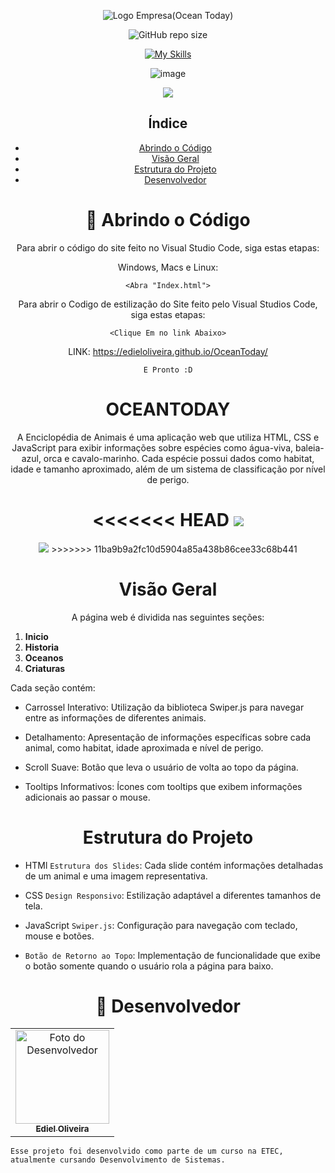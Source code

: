 
<div align="center">
  
![Logo Empresa(Ocean Today)](https://github.com/user-attachments/assets/8f4b4759-059e-48d3-af84-53e6c8c5c33c)


![GitHub repo size](https://img.shields.io/github/repo-size/EdielOliveira/OceanToday?style=for-the-badge)


[![My Skills](https://skillicons.dev/icons?i=html,css,js,vscode&theme=dark)](https://skillicons.dev)

</div>
<div align="center">

![image](http://www.unow.com.br/emDesenvolvimento.gif)

<img src="http://img.shields.io/static/v1?label=STATUS&message=%20EM ANDAMENTO&color=BLUE&style=for-the-badge"/>

</div>

<div align="center">
  
## Índice
  
- [Abrindo o Código](#-abrindo-o-código)
- [Visão Geral](#visão-geral)
- [Estrutura do Projeto](#estrutura-do-projeto)
- [Desenvolvedor](#-desenvolvedor)

<h1 align="center">
🚀 Abrindo o Código
</h1>

Para abrir o código do site feito no Visual Studio Code, siga estas etapas:

Windows, Macs e Linux:

```
<Abra "Index.html">
```

Para abrir o Codigo de estilização do Site feito pelo Visual Studios Code, siga estas etapas:

```
<Clique Em no link Abaixo>
```

LINK: https://edieloliveira.github.io/OceanToday/

```
E Pronto :D
```

<h1 align="center">
OCEANTODAY
</h1>

A Enciclopédia de Animais é uma aplicação web que utiliza HTML, CSS e JavaScript para exibir informações sobre espécies como água-viva, baleia-azul, orca e cavalo-marinho. Cada espécie possui dados como habitat, idade e tamanho aproximado, além de um sistema de classificação por nível de perigo.

<<<<<<< HEAD
<img src="https://github.com/user-attachments/assets/13238d74-eda7-483d-864b-851b40c95064" />
=======
<img src="https://github.com/user-attachments/assets/edcb9624-f9e7-4b8c-a7a5-a782914b4e5c" />
>>>>>>> 11ba9b9a2fc10d5904a85a438b86cee33c68b441

<h1 align="center">
Visão Geral
</h1>

A página web é dividida nas seguintes seções:

<div align="left">
  
1. **Inicio**
2. **Historia**
3. **Oceanos**
4. **Criaturas**

Cada seção contém:
- Carrossel Interativo: Utilização da biblioteca Swiper.js para navegar entre as informações de diferentes animais.

- Detalhamento: Apresentação de informações específicas sobre cada animal, como habitat, idade aproximada e nível de perigo.

- Scroll Suave: Botão que leva o usuário de volta ao topo da página.

- Tooltips Informativos: Ícones com tooltips que exibem informações adicionais ao passar o mouse.

<h1 align="center">
Estrutura do Projeto
</h1>

- HTMl
`Estrutura dos Slides`:
Cada slide contém informações detalhadas de um animal e uma imagem representativa.

- CSS
`Design Responsivo`:
Estilização adaptável a diferentes tamanhos de tela.

- JavaScript
`Swiper.js`:
Configuração para navegação com teclado, mouse e botões.

- `Botão de Retorno ao Topo`:
Implementação de funcionalidade que exibe o botão somente quando o usuário rola a página para baixo.

<h1 align="center">🤝 Desenvolvedor</h1>

<table align="center">
    <td align="center">
      <a href="#">
        <img src="https://avatars.githubusercontent.com/u/113260177?s=400&u=347f2b3ae130a0f7c84f0946b4278cd2581e8b16&v=4" width="150px;" alt="Foto do Desenvolvedor"/><br>
        <sub>
          <b>Ediel Oliveira</b>
        </sub>
      </a>
    </td>   
</table>

  ```
Esse projeto foi desenvolvido como parte de um curso na ETEC, atualmente cursando Desenvolvimento de Sistemas.
  ```
